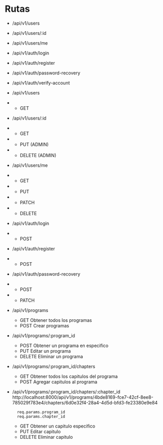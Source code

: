 # Rutas

- /api/v1/users
- /api/v1/users/:id
- /api/v1/users/me

- /api/v1/auth/login
- /api/v1/auth/register
- /api/v1/auth/password-recovery
- /api/v1/auth/verify-account

- /api/v1/users
- - GET 

- /api/v1/users/:id
- - GET  
- - PUT (ADMIN)
- - DELETE (ADMIN)

- /api/v1/users/me
- - GET
- - PUT
- - PATCH
- - DELETE

- /api/v1/auth/login
- - POST

- /api/v1/auth/register
- - POST

- /api/v1/auth/password-recovery
- - POST 
- - PATCH



- /api/v1/programs
    - GET Obtener todos los programas
    - POST Crear programas
- /api/v1/programs/:program_id
    - POST Obtener un programa en especifico
    - PUT Editar un programa
    - DELETE Eliminar un programa
- /api/v1/programs/:program_id/chapters
    - GET Obtener todos los capitulos del programa
    - POST Agregar capitulos al programa
- /api/v1/programs/:program_id/chapters/:chapter_id
     http://localhost:8000/api/v1/programs/4bde8169-fce7-42cf-8ee8-785029f783e4/chapters/6d0e32f4-28a4-4d5d-bfd3-fe23380e9e84
        
        
        req.params.program_id
        req.params.chapter_id
        
        
    - GET Obtener un capitulo especifico
    - PUT Editar capitulo
    - DELETE Eliminar capitulo